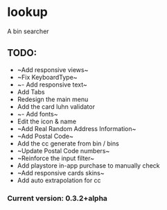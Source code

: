 # lookup

A bin searcher


## TODO:
 - ~Add responsive views~
 - ~Fix KeyboardType~
 - ~- Add responsive text~
 - Add Tabs
 - Redesign the main menu
 - Add the card luhn validator
 - ~- Add fonts~
 - Edit the icon & name
 - ~Add Real Random Address Information~
 - ~Add Postal Code~
 - Add the cc generate from bin / bins
 - ~Update Postal Code numbers~
 - ~Reinforce the input filter~
 - Add playstore in-app purchase to manually check
 - ~Add responsive cards skins~
 - Add auto extrapolation for cc
 
 ### Current version: 0.3.2+alpha
